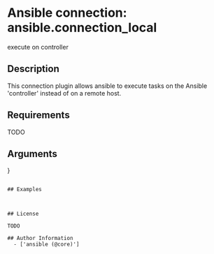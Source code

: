 # Ansible connection: ansible.connection_local


execute on controller

## Description

This connection plugin allows ansible to execute tasks on the Ansible 'controller' instead of on a remote host.

## Requirements

TODO

## Arguments

}
```

## Examples



## License

TODO

## Author Information
  - ['ansible (@core)']
